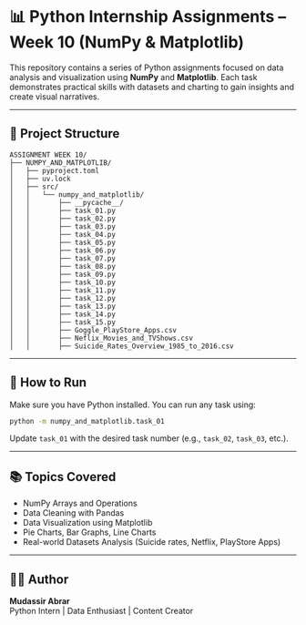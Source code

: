 # 📊 Python Internship Assignments – Week 10 (NumPy & Matplotlib)

This repository contains a series of Python assignments focused on data analysis and visualization using **NumPy** and **Matplotlib**. Each task demonstrates practical skills with datasets and charting to gain insights and create visual narratives.

---

## 📁 Project Structure

```
ASSIGNMENT WEEK 10/
├── NUMPY_AND_MATPLOTLIB/
│   ├── pyproject.toml
│   ├── uv.lock
│   ├── src/
│   │   └── numpy_and_matplotlib/
│   │       ├── __pycache__/
│   │       ├── task_01.py
│   │       ├── task_02.py
│   │       ├── task_03.py
│   │       ├── task_04.py
│   │       ├── task_05.py
│   │       ├── task_06.py
│   │       ├── task_07.py
│   │       ├── task_08.py
│   │       ├── task_09.py
│   │       ├── task_10.py
│   │       ├── task_11.py
│   │       ├── task_12.py
│   │       ├── task_13.py
│   │       ├── task_14.py
│   │       ├── task_15.py
│   │       ├── Goggle_PlayStore_Apps.csv
│   │       ├── Neflix_Movies_and_TVShows.csv
│   │       ├── Suicide_Rates_Overview_1985_to_2016.csv
```

---

## 📌 How to Run

Make sure you have Python installed. You can run any task using:

```bash
python -m numpy_and_matplotlib.task_01
```

Update `task_01` with the desired task number (e.g., `task_02`, `task_03`, etc.).

---

## 📚 Topics Covered

- NumPy Arrays and Operations
- Data Cleaning with Pandas
- Data Visualization using Matplotlib
- Pie Charts, Bar Graphs, Line Charts
- Real-world Datasets Analysis (Suicide rates, Netflix, PlayStore Apps)

---

## 🧑‍💻 Author

**Mudassir Abrar**  
Python Intern | Data Enthusiast | Content Creator  
